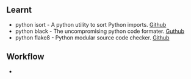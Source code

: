 

## Learnt

* python isort - A python utility to sort Python imports. [Github](https://github.com/timothycrosley/isort)
* python black - The uncompromising python code formater. [Guthub](https://github.com/psf/black)
* python flake8 - Python modular source code checker. [Github](https://github.com/pycqa/flake8)


## Workflow

* 

